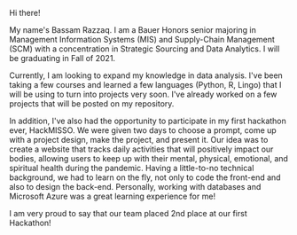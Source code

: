 Hi there!

My name's Bassam Razzaq. I am a Bauer Honors senior majoring in Management Information Systems (MIS) and Supply-Chain Management (SCM) with a concentration in Strategic Sourcing and Data Analytics. I will be graduating in Fall of 2021.

Currently, I am looking to expand my knowledge in data analysis. I've been taking a few courses and learned a few languages (Python, R, Lingo) that I will be using to turn into projects very soon. I've already worked on a few projects that will be posted on my repository. 


In addition, I've also had the opportunity to participate in my first hackathon ever, HackMISSO. We were given two days to choose a prompt, come up with a project design, make the project, and present it. Our idea was to create a website that tracks daily activities that will positively impact our bodies, allowing users to keep up with their mental, physical, emotional, and spiritual health during the pandemic. Having a little-to-no technical background, we had to learn on the fly, not only to code the front-end and also to design the back-end. Personally, working with databases and Microsoft Azure was a great learning experience for me!

I am very proud to say that our team placed 2nd place at our first Hackathon!
